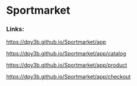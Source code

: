 # Sportmarket

### Links:

https://dpy3b.github.io/Sportmarket/app

https://dpy3b.github.io/Sportmarket/app/catalog

https://dpy3b.github.io/Sportmarket/app/product

https://dpy3b.github.io/Sportmarket/app/checkout
